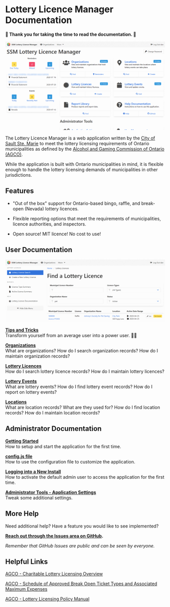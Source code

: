 # Lottery Licence Manager Documentation

**🙏 Thank you for taking the time to read the documentation. 🙏**

![Lottery Licence Manager Dashboard](assets/images/dashboard.png)

The Lottery Licence Manager is a web application written by the
[City of Sault Ste. Marie](https://saultstemarie.ca/)
to meet the lottery licensing requirements of Ontario municipalities
as defined by the
[Alcohol and Gaming Commission of Ontario (AGCO)](https://www.agco.ca/).

While the application is built with Ontario municipalities in mind,
it is flexible enough to handle the lottery licensing demands of
municipalities in other jurisdictions.

## Features

-   "Out of the box" support for Ontario-based bingo, raffle,
    and break-open (Nevada) lottery licences.

-   Flexible reporting options that meet the requirements of municipalities,
    licence authorities, and inspectors.

-   Open source!  MIT licence!  No cost to use!

## User Documentation

![Lottery Licence Search](assets/images/licence-search.png)

**[Tips and Tricks](tipsTricks.md)**<br />
Transform yourself from an average user into a power user. 🦸‍♀️

**[Organizations](organizations.md)**<br />
What are organizations?
How do I search organization records?
How do I maintain organization records?

**[Lottery Licences](licences.md)**<br />
How do I search lottery licence records?
How do I maintain lottery licences?

**[Lottery Events](events.md)**<br />
What are lottery events?
How do I find lottery event records?
How do I report on lottery events?

**[Locations](locations.md)**<br />
What are location records?
What are they used for?
How do I find location records?
How do I maintain location records?

## Administrator Documentation

**[Getting Started](admin-gettingStarted.md)**<br />
How to setup and start the application for the first time.

**[config.js file](admin-configJS.md)**<br />
How to use the configuration file to customize the application.

**[Logging into a New Install](admin-login.md)**<br />
How to activate the default admin user to access the application for the first time.

**[Administrator Tools - Application Settings](admin-applicationSettings.md)**<br />
Tweak some additional settings.

## More Help

Need additional help?  Have a feature you would like to see implemented?

**[Reach out through the Issues area on GitHub](https://github.com/cityssm/lottery-licence-manager/issues).**

_Remember that GitHub Issues are public and can be seen by everyone._

## Helpful Links

[AGCO - Charitable Lottery Licensing Overview](https://www.agco.ca/lottery-and-gaming/charitable-lottery-licensing-overview)

[AGCO - Schedule of Approved Break Open Ticket Types and Associated Maximum Expenses](https://www.agco.ca/sites/default/files/schedule_of_approved_bot_types_and_associated_expense_maximumsen.pdf)

[AGCO - Lottery Licensing Policy Manual](https://www.agco.ca/sites/default/files/llpm_2019e.pdf)
